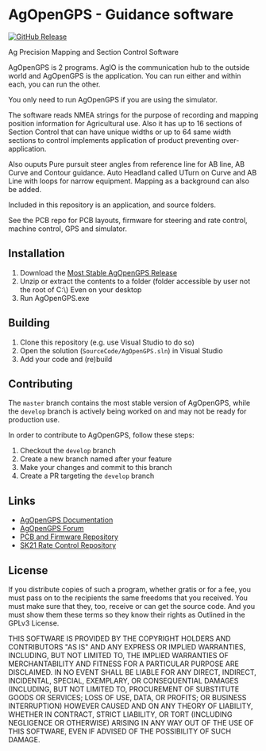 # AgOpenGPS - Guidance software

[![GitHub Release](https://img.shields.io/github/v/release/agopengps-official/AgOpenGPS)](https://github.com/agopengps-official/AgOpenGPS/releases/latest)

Ag Precision Mapping and Section Control Software

AgOpenGPS is 2 programs. AgIO is the communication hub to the outside world and AgOpenGPS is the 
application. You can run either and within each, you can run the other.

You only need to run AgOpenGPS if you are using the simulator.

The software reads NMEA strings for the purpose of recording and mapping position information 
for Agricultural use. Also it has up to 16 sections of Section Control that can have unique widths 
or up to 64 same width sections to control implements application of product preventing 
over-application.

Also ouputs Pure pursuit steer angles from reference line for AB line, AB Curve and Contour guidance. 
Auto Headland called UTurn on Curve and AB Line with loops for narrow equipment. 
Mapping as a background can also be added.

Included in this repository is an application, and source folders. 

See the PCB repo for PCB layouts, firmware for steering and rate control, machine control, GPS and simulator. 

## Installation

1. Download the [Most Stable AgOpenGPS Release](https://github.com/agopengps-official/AgOpenGPS/releases)
2. Unzip or extract the contents to a folder (folder accessible by user not the root of C:\\)
Even on your desktop
3. Run AgOpenGPS.exe

## Building

1. Clone this repository (e.g. use Visual Studio to do so)
2. Open the solution (`SourceCode/AgOpenGPS.sln`) in Visual Studio
3. Add your code and (re)build

## Contributing

The `master` branch contains the most stable version of AgOpenGPS, while the `develop` branch
is actively being worked on and may not be ready for production use.

In order to contribute to AgOpenGPS, follow these steps:

1. Checkout the `develop` branch
2. Create a new branch named after your feature
3. Make your changes and commit to this branch
4. Create a PR targeting the `develop` branch

## Links

- [AgOpenGPS Documentation](https://docs.agopengps.com/)
- [AgOpenGPS Forum](https://discourse.agopengps.com/)
- [PCB and Firmware Repository](https://github.com/agopengps-official/Boards)
- [SK21 Rate Control Repository](https://github.com/agopengps-official/Rate_Control)

## License

If you distribute copies of such a program, whether
gratis or for a fee, you must pass on to the recipients the same
freedoms that you received.  You must make sure that they, too, receive
or can get the source code.  And you must show them these terms so they
know their rights as Outlined in the GPLv3 License.

THIS SOFTWARE IS PROVIDED BY THE COPYRIGHT HOLDERS AND CONTRIBUTORS "AS IS" AND ANY EXPRESS OR IMPLIED WARRANTIES, INCLUDING, BUT NOT LIMITED TO, THE IMPLIED WARRANTIES OF MERCHANTABILITY AND FITNESS FOR A PARTICULAR PURPOSE ARE DISCLAIMED.
IN NO EVENT SHALL <COPYRIGHT HOLDER> BE LIABLE FOR ANY DIRECT, INDIRECT, INCIDENTAL, SPECIAL, EXEMPLARY, OR CONSEQUENTIAL DAMAGES (INCLUDING, BUT NOT LIMITED TO, PROCUREMENT OF SUBSTITUTE GOODS OR SERVICES;
LOSS OF USE, DATA, OR PROFITS; OR BUSINESS INTERRUPTION) HOWEVER CAUSED AND ON ANY THEORY OF LIABILITY, WHETHER IN CONTRACT, STRICT LIABILITY, OR TORT (INCLUDING NEGLIGENCE OR OTHERWISE) ARISING IN ANY WAY OUT OF THE USE OF THIS SOFTWARE, EVEN IF ADVISED OF THE POSSIBILITY OF SUCH DAMAGE.
